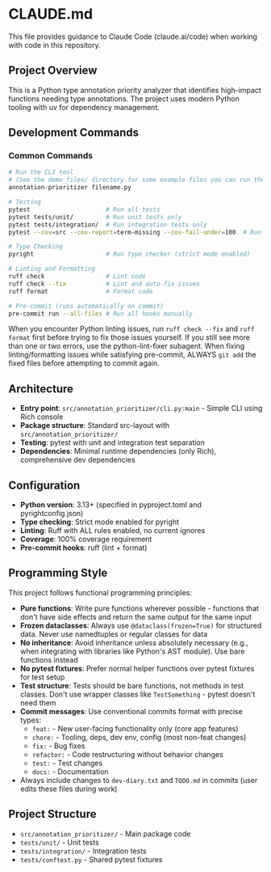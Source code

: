 # CLAUDE.md

This file provides guidance to Claude Code (claude.ai/code) when working with code in this repository.

## Project Overview

This is a Python type annotation priority analyzer that identifies high-impact functions needing type annotations. The project uses modern Python tooling with uv for dependency management.

## Development Commands

### Common Commands
```bash
# Run the CLI tool
# (See the demo_files/ directory for some example files you can run the tool on)
annotation-prioritizer filename.py

# Testing
pytest                     # Run all tests
pytest tests/unit/         # Run unit tests only
pytest tests/integration/  # Run integration tests only
pytest --cov=src --cov-report=term-missing --cov-fail-under=100  # Run tests with 100% coverage enforcement

# Type Checking
pyright                    # Run type checker (strict mode enabled)

# Linting and Formatting
ruff check                 # Lint code
ruff check --fix           # Lint and auto-fix issues
ruff format                # Format code

# Pre-commit (runs automatically on commit)
pre-commit run --all-files # Run all hooks manually
```

When you encounter Python linting issues, run `ruff check --fix` and `ruff format` first before trying to fix those issues yourself. If you still see more than one or two errors, use the python-lint-fixer subagent.
When fixing linting/formatting issues while satisfying pre-commit, ALWAYS `git add` the fixed files before attempting to commit again.

## Architecture

- **Entry point**: `src/annotation_prioritizer/cli.py:main` - Simple CLI using Rich console
- **Package structure**: Standard src-layout with `src/annotation_prioritizer/`
- **Testing**: pytest with unit and integration test separation
- **Dependencies**: Minimal runtime dependencies (only Rich), comprehensive dev dependencies

## Configuration

- **Python version**: 3.13+ (specified in pyproject.toml and pyrightconfig.json)
- **Type checking**: Strict mode enabled for pyright
- **Linting**: Ruff with ALL rules enabled, no current ignores
- **Coverage**: 100% coverage requirement
- **Pre-commit hooks**: ruff (lint + format)

## Programming Style

This project follows functional programming principles:

- **Pure functions**: Write pure functions wherever possible - functions that don't have side effects and return the same output for the same input
- **Frozen dataclasses**: Always use `@dataclass(frozen=True)` for structured data. Never use namedtuples or regular classes for data
- **No inheritance**: Avoid inheritance unless absolutely necessary (e.g., when integrating with libraries like Python's AST module). Use bare functions instead
- **No pytest fixtures**: Prefer normal helper functions over pytest fixtures for test setup
- **Test structure**: Tests should be bare functions, not methods in test classes. Don't use wrapper classes like `TestSomething` - pytest doesn't need them
- **Commit messages**: Use conventional commits format with precise types:
  - `feat:` - New user-facing functionality only (core app features)
  - `chore:` - Tooling, deps, dev env, config (most non-feat changes)
  - `fix:` - Bug fixes
  - `refactor:` - Code restructuring without behavior changes
  - `test:` - Test changes
  - `docs:` - Documentation
- Always include changes to `dev-diary.txt` and `TODO.md` in commits (user edits these files during work)

## Project Structure

- `src/annotation_prioritizer/` - Main package code
- `tests/unit/` - Unit tests
- `tests/integration/` - Integration tests
- `tests/conftest.py` - Shared pytest fixtures
